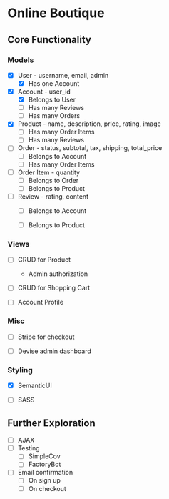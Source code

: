 # Online Boutique

## Core Functionality

### Models
- [x] User - username, email, admin
  - [x] Has one Account
- [x] Account - user_id
  - [x] Belongs to User
  - [ ] Has many Reviews
  - [ ] Has many Orders
- [x] Product - name, description, price, rating, image
  - [ ] Has many Order Items
  - [ ] Has many Reviews
- [ ] Order - status, subtotal, tax, shipping, total_price
  - [ ] Belongs to Account
  - [ ] Has many Order Items
- [ ] Order Item - quantity
  - [ ] Belongs to Order
  - [ ] Belongs to Product
- [ ] Review - rating, content
  - [ ] Belongs to Account
  - [ ] Belongs to Product


### Views
- [ ] CRUD for Product
  - Admin authorization
- [ ] CRUD for Shopping Cart
- [ ] Account Profile


### Misc
- [ ] Stripe for checkout
- [ ] Devise admin dashboard


### Styling
- [x] SemanticUI
- [ ] SASS


## Further Exploration
- [ ] AJAX
- [ ] Testing
  - [ ] SimpleCov
  - [ ] FactoryBot
- [ ] Email confirmation
  - [ ] On sign up
  - [ ] On checkout
